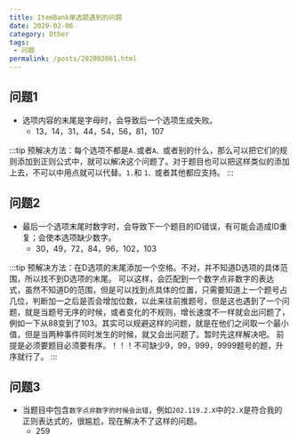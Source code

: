 ```yaml
---
title: ItemBank单选题遇到的问题
date: 2020-02-06
category: Other
tags:
 - 问题
permalink: /posts/202002061.html
---
```


## 问题1

+ 选项内容的末尾是字母时，会导致后一个选项生成失败。
  + 13，14，31，44，54，56，81，107

:::tip
预解决方法：每个选项不都是`A.`或者`A、`或者别的什么，那么可以把它们的规则添加到正则公式中，就可以解决这个问题了。对于题目也可以把这样类似的添加上去，不可以中用点就可以代替。`1.`和
`1、`或者其他都应支持。
:::

## 问题2

+ 最后一个选项末尾时数字时，会导致下一个题目的ID错误，有可能会造成ID重复；会使本选项缺少数字。
  + 30，49，72，84，96，102，103

:::tip
预解决方法：在D选项的末尾添加一个空格。不对，并不知道D选项的具体范围，所以找不到D选项的末尾。
可以这样，会匹配到一个数字点非数字的表达式，虽然不知道D的范围，但是可以找到点具体的位置，只需要知道上一个题号占几位，判断加一之后是否会增加位数，以此来往前推题号，但是这也遇到了一个问题，就是当题号无序的时候，或者变化的不规则，增长速度不一样就会出问题了，例如一下从88变到了103。其实可以规避这样的问题，就是在他们之间取一个最小值，但是当两种事件同时发生的时候，就又会出问题了。暂时先这样解决吧。
前提是必须要题目必须要有序。！！！不可缺少9，99，999，9999题号的题，升序就行了。
:::

## 问题3

+ 当题目中包含`数字点非数字的时候会出错`，例如`202.119.2.X`中的`2.X`是符合我的正则表达式的，很尴尬，现在解决不了这样的问题。
  + 259